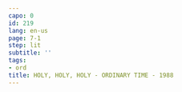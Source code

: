 ```yaml
---
capo: 0
id: 219
lang: en-us
page: 7-1
step: lit
subtitle: ''
tags:
- ord
title: HOLY, HOLY, HOLY - ORDINARY TIME - 1988
---
```

